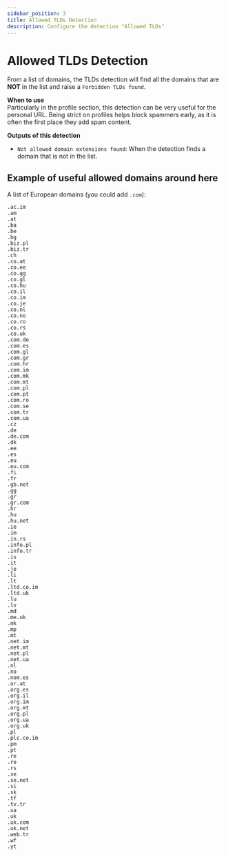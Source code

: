 ```yaml
---
sidebar_position: 3
title: Allowed TLDs Detection
description: Configure the detection "Allowed TLDs"
---
```

# Allowed TLDs Detection
From a list of domains, the TLDs detection will find all the domains that are __NOT__ in the list and raise a `Forbidden TLDs found`.

**When to use**  
Particularly in the profile section, this detection can be very useful for the personal URL. Being strict on profiles helps block spammers early, as it is often the first place they add spam content.

**Outputs of this detection**  
- `Not allowed domain extensions found`: When the detection finds a domain that is not in the list.

## Example of useful allowed domains around here

A list of European domains (you could add `.com`):
```
.ac.im
.am
.at
.ba
.be
.bg
.biz.pl
.biz.tr
.ch
.co.at
.co.ee
.co.gg
.co.gl
.co.hu
.co.il
.co.im
.co.je
.co.nl
.co.no
.co.ro
.co.rs
.co.uk
.com.de
.com.es
.com.gl
.com.gr
.com.hr
.com.im
.com.mk
.com.mt
.com.pl
.com.pt
.com.ro
.com.se
.com.tr
.com.ua
.cz
.de
.de.com
.dk
.ee
.es
.eu
.eu.com
.fi
.fr
.gb.net
.gg
.gr
.gr.com
.hr
.hu
.hu.net
.ie
.im
.in.rs
.info.pl
.info.tr
.is
.it
.je
.li
.lt
.ltd.co.im
.ltd.uk
.lu
.lv
.md
.me.uk
.mk
.mp
.mt
.net.im
.net.mt
.net.pl
.net.ua
.nl
.no
.nom.es
.or.at
.org.es
.org.il
.org.im
.org.mt
.org.pl
.org.ua
.org.uk
.pl
.plc.co.im
.pm
.pt
.re
.ro
.rs
.se
.se.net
.si
.sk
.tf
.tv.tr
.ua
.uk
.uk.com
.uk.net
.web.tr
.wf
.yt
```